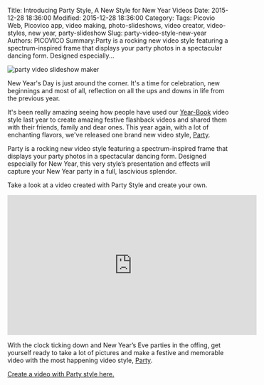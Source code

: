 Title: Introducing Party Style, A New Style for New Year Videos 
Date: 2015-12-28 18:36:00
Modified: 2015-12-28 18:36:00
Category: 
Tags: Picovio Web, Picovico app, video making, photo-slideshows, video creator, video-styles, new year, party-slideshow
Slug: party-video-style-new-year
Authors: PICOVICO
Summary:Party is a rocking new video style featuring a spectrum-inspired frame that displays your party photos in a spectacular dancing form. Designed especially...

![party video slideshow maker](https://www.dropbox.com/s/t87vmggojrnq877/party_blog_banner.jpg?dl=1)

New Year's Day is just around the corner. It's a time for celebration, new beginnings and most of all, reflection on all the ups and downs in life from the previous year.

It's been really amazing seeing how people have used our [Year-Book](https://web.picovico.com/en/video/styles/newyear) video style last year to create amazing festive flashback videos and shared them with their friends, family and dear ones. This year again, with a lot of enchanting flavors, we've released one brand new video style, [Party](https://web.picovico.com/en/video/styles/party).

Party is a rocking new video style featuring a spectrum-inspired frame that displays your party photos in a spectacular dancing form. Designed especially for New Year, this very style’s presentation and effects will capture your New Year party in a full, lascivious splendor.

Take a look at a video created with Party Style and create your own.

<iframe width="560" height="315" src="https://www.youtube.com/embed/VZ5Eai8xixg?rel=0" frameborder="0" allowfullscreen></iframe>

With the clock ticking down and New Year’s Eve parties in the offing, get yourself ready to take a lot of pictures and make a festive and memorable video with the most happening video style, [Party](https://web.picovico.com/en/video/styles/party).

[Create a video with Party style here.](https://web.picovico.com/en/register)


